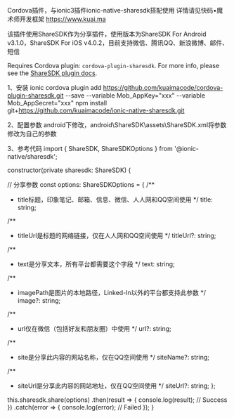  
 Cordova插件，与ionic3插件ionic-native-sharesdk搭配使用  详情请见快码•魔术师开发框架 https://www.kuai.ma


 该插件使用ShareSDK作为分享插件，使用版本为ShareSDK For Android v3.1.0，ShareSDK For iOS v4.0.2，目前支持微信、腾讯QQ、新浪微博、邮件、短信 

 Requires Cordova plugin: `cordova-plugin-sharesdk`. For more info, please see the [ShareSDK plugin docs](https://github.com/kuaimacode/cordova-plugin-sharesdk).


 1、安装
 ionic cordova plugin add https://github.com/kuaimacode/cordova-plugin-sharesdk.git --save --variable Mob_AppKey="xxx" --variable Mob_AppSecret="xxx"
 npm install git+https://github.com/kuaimacode/ionic-native-sharesdk.git


 2、配置参数
  android下修改，android\ShareSDK\assets\ShareSDK.xml将参数修改为自己的参数

 3、参考代码
 import { ShareSDK, ShareSDKOptions } from '@ionic-native/sharesdk';

 constructor(private sharesdk: ShareSDK) {


 // 分享参数
 const options: ShareSDKOptions = {
  /**
   * title标题，印象笔记、邮箱、信息、微信、人人网和QQ空间使用
   */
  title: string;

  /**
   * titleUrl是标题的网络链接，仅在人人网和QQ空间使用
   */
  titleUrl?: string;

  /**
   * text是分享文本，所有平台都需要这个字段
   */
  text: string;

  /**
   * imagePath是图片的本地路径，Linked-In以外的平台都支持此参数
   */
  image?: string;

  /**
   * url仅在微信（包括好友和朋友圈）中使用
   */
  url?: string;

  /**
   * site是分享此内容的网站名称，仅在QQ空间使用
   */
  siteName?: string;

  /**
   * siteUrl是分享此内容的网站地址，仅在QQ空间使用
   */
  siteUrl?: string;
     };

 this.sharesdk.share(options)
    .then(result => {
       console.log(result); // Success
    })
    .catch(error => {
       console.log(error); // Failed
    });
 }
